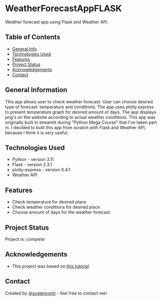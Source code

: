 # WeatherForecastAppFLASK
Weather forecast app using Flask and Weather API.

## Table of Contents
* [General Info](#general-information)
* [Technologies Used](#technologies-used)
* [Features](#features)
* [Project Status](#project-status)
* [Acknowledgements](#acknowledgements)
* [Contact](#contact)


## General Information
This app allows user to check weather forecast. User can choose desired type of forecast:
temperature and conditions. The app uses plotly.express to present temperature graph
for desired amount of days. The app displays png's on the website according to actual
weather conditions. This app was originally built in streamlit during "Python Mega
Course" that I've taken part in. I decided to built this app from scratch with Flask and
Weather API, because I think it is very useful.


## Technologies Used
- Python - version 3.11
- Flask - version 2.3.1
- plotly-express - version 0.4.1
- Weather API


## Features
- Check temperature for desired place
- Check weather conditions for desired place
- Choose amount of days for the weather forecast


## Project Status
Project is: _complete_ 


## Acknowledgements
- This project was based on [this tutorial](https://www.udemy.com/course/the-python-mega-course/).


## Contact
Created by [@systenconti](https://github.com/systenconti) - feel free to contact me!
